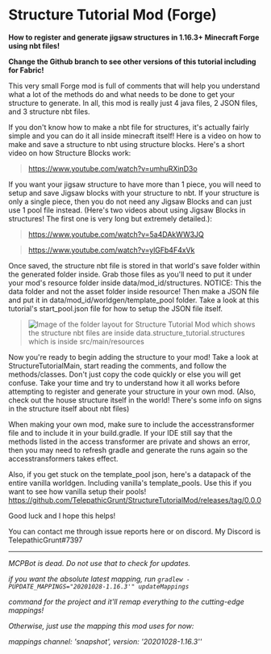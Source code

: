 # Structure Tutorial Mod (Forge)
**How to register and generate jigsaw structures in 1.16.3+ Minecraft Forge using nbt files!**

**Change the Github branch to see other versions of this tutorial including for Fabric!**
 
 This very small Forge mod is full of comments that will help you understand what a lot of the methods do and what needs to be done to get your structure to generate. In all, this mod is really just 4 java files, 2 JSON files, and 3 structure nbt files.  

If you don't know how to make a nbt file for structures, it's actually fairly simple and you can do it all inside minecraft itself! Here is a video on how to make and save a structure to nbt using structure blocks. Here's a short video on how Structure Blocks work: 
>https://www.youtube.com/watch?v=umhuRXinD3o

If you want your jigsaw structure to have more than 1 piece, you will need to setup and save Jigsaw blocks with your structure to nbt. If your structure is only a single piece, then you do not need any Jigsaw Blocks and can just use 1 pool file instead. (Here's two videos about using Jigsaw Blocks in structures! The first one is very long but extremely detailed.): 
>https://www.youtube.com/watch?v=5a4DAkWW3JQ

>https://www.youtube.com/watch?v=ylGFb4F4xVk  


Once saved, the structure nbt file is stored in that world's save folder within the generated folder inside. Grab those files as you'll need to put it under your mod's resource folder inside data/mod_id/structures. NOTICE: This the data folder and not the asset folder inside resource! Then make a JSON file and put it in data/mod_id/worldgen/template_pool folder. Take a look at this tutorial's start_pool.json file for how to setup the JSON file itself.
>![Image of the folder layout for Structure Tutorial Mod which shows the structure nbt files are inside data.structure_tutorial.structures which is inside src/main/resources](https://i.imgur.com/Q4FLSOT.png)


Now you're ready to begin adding the structure to your mod! Take a look at StructureTutorialMain, start reading the comments, and follow the methods/classes. Don't just copy the code quickly or else you will get confuse. Take your time and try to understand how it all works before attempting to register and generate your structure in your own mod. (Also, check out the house structure itself in the world! There's some info on signs in the structure itself about nbt files)

When making your own mod, make sure to include the accesstransformer file and to include it in your build.gradle. If your IDE still say that the methods listed in the access transformer are private and shows an error, then you may need to refresh gradle and generate the runs again so the accesstransformers takes effect.

Also, if you get stuck on the template_pool json, here's a datapack of the entire vanilla worldgen. Including vanilla's template_pools. Use this if you want to see how vanilla setup their pools! https://github.com/TelepathicGrunt/StructureTutorialMod/releases/tag/0.0.0

Good luck and I hope this helps!

You can contact me through issue reports here or on discord. My Discord is TelepathicGrunt#7397

------------------

_MCPBot is dead. Do not use that to check for updates._

_if you want the absolute latest mapping, run ` gradlew -PUPDATE_MAPPINGS="20201028-1.16.3'" updateMappings `_

_command for the project and it'll remap everything to the cutting-edge mappings!_

_Otherwise, just use the mapping this mod uses for now:_

_mappings channel: 'snapshot', version: '20201028-1.16.3''_
 
